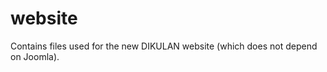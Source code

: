 website
=======

Contains files used for the new DIKULAN website (which does not depend on Joomla).
